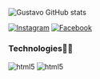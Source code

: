 
![Gustavo GitHub stats](https://github-readme-stats.vercel.app/api?username=gusttavofelipe&show_icons=true&theme=radical)

[![Instagram](https://img.shields.io/badge/Instagram-E4405F?style=for-the-badge&logo=instagram&logoColor=white)](https://www.instagram.com/gusfelip_/)
[![Facebook](https://img.shields.io/badge/Facebook-1877F2?style=for-the-badge&logo=facebook&logoColor=white)](https://www.facebook.com/profile.php?id=100053648104645)


### Technologies👨‍💻
<div style="displays: inline_block">
    <img align="center" alt="html5" src="https://img.shields.io/badge/Python-14354C?style=for-the-badge&logo=python&logoColor=white">
    <img align="center" alt="html5" src="https://img.shields.io/badge/Pop!_OS-48B9C7?style=for-the-badge&logo=Pop!_OS&logoColor=white">
</div><br/>

